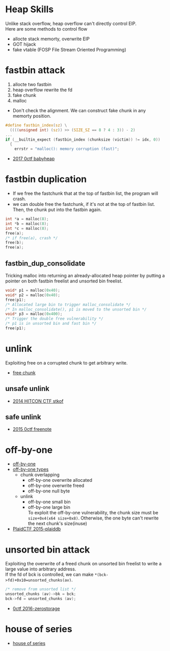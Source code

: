 Heap Skills
=
Unlike stack overflow, heap overflow can't directly control EIP.<br>
Here are some methods to control flow
* allocte stack memorty, overwrite EIP
* GOT hijack
* fake vtable (FOSP File Stream Oriented Programming)

# fastbin attack
1. allocte two fastbin
2. heap overflow rewrite the fd
3. fake chunk
4. malloc
* Don't check the alignment. We can construct fake chunk in any memorty position.
```c
#define fastbin_index(sz) \
  ((((unsigned int) (sz)) >> (SIZE_SZ == 8 ? 4 : 3)) - 2)
...
if (__builtin_expect (fastbin_index (chunksize (victim)) != idx, 0))
  {
    errstr = "malloc(): memory corruption (fast)";
```
* [2017 0ctf babyheap](https://blog.csdn.net/qq_29343201/article/details/66476135)

# fastbin duplication
* If we free the fastchunk that at the top of fastbin list, the program will crash.
* we can double free the fastchunk, if it's not at the top of fastbin list. Then, the chunk put into the fastbin again.
```c
int *a = malloc(8);
int *b = malloc(8);
int *c = malloc(8);
free(a);
/* if free(a), crash */
free(b);
free(a);
```
## fastbin_dup_consolidate
Tricking malloc into returning an already-allocated heap pointer by putting a pointer on both fastbin freelist and unsorted bin freelist.
```c
void* p1 = malloc(0x40);
void* p2 = malloc(0x40);
free(p1);
/* Allocated large bin to trigger malloc_consolidate */
/* In malloc_consolidate(), p1 is moved to the unsorted bin */
void* p3 = malloc(0x400);
/* Trigger the double free vulnerability */
/* p1 is in unsorted bin and fast bin */
free(p1);
```

# unlink
Exploiting free on a corrupted chunk to get arbitrary write.
* [free chunk](https://github.com/zounathtan/ctf/blob/master/tips/heap.md#free)
## unsafe unlink
* [2014 HITCON CTF stkof](https://blog.csdn.net/qq_33528164/article/details/79586902)
## safe unlink
* [2015 0ctf freenote](https://kitctf.de/writeups/0ctf2015/freenote)

# off-by-one
* [off-by-one](https://en.wikipedia.org/wiki/Off-by-one_error)
* [off-by-one types](https://www.anquanke.com/post/id/84752)
  * chunk overlapping
    * off-by-one overwrite allocated
    * off-by-one overwrite freed
    * off-by-one null byte
  * unlink
    * off-by-one small bin
    * off-by-one large bin<br>
To exploit the off-by-one vulnerability, the chunk size must be `size+0x4(x64 size+0x8)`. Otherwise, the one byte can't rewrite the next chunk's size(inuse)
* [PlaidCTF 2015-plaiddb](http://blog.frizn.fr/pctf-2015/pwn-550-plaiddb)

# unsorted bin attack 
Exploiting the overwrite of a freed chunk on unsorted bin freelist to write a large value into arbitrary address.<br>
If the fd of bck is controlled, we can make `*(bck->fd)+0x10=unsorted_chunks(av)`.
```c
/* remove from unsorted list */
unsorted_chunks (av)->bk = bck;
bck->fd = unsorted_chunks (av);
```
* [0ctf 2016-zerostorage](http://brieflyx.me/2016/ctf-writeups/0ctf-2016-zerostorage/)

# house of series
* [house of series](https://paper.seebug.org/521/)
